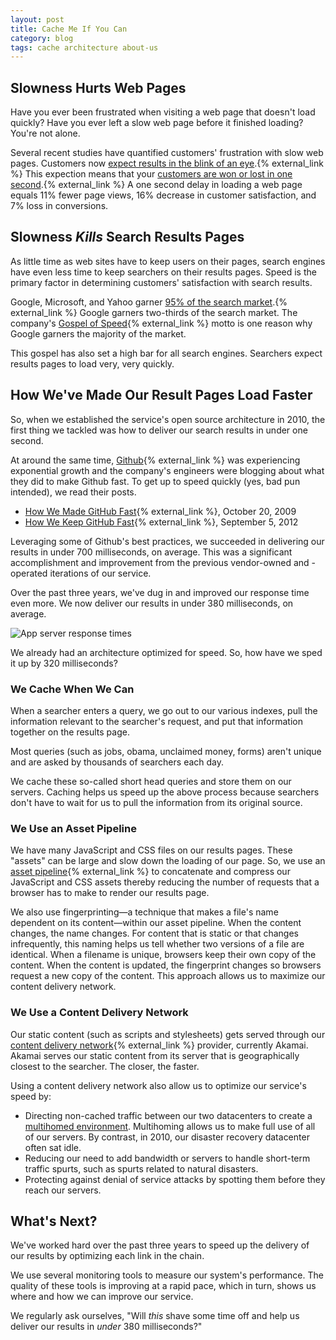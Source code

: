 ```yaml
---
layout: post
title: Cache Me If You Can
category: blog
tags: cache architecture about-us
---
```


## Slowness Hurts Web Pages

Have you ever been frustrated when visiting a web page that doesn't load quickly? Have you ever left a slow web page before it finished loading? You're not alone.

Several recent studies have quantified customers' frustration with slow web pages. Customers now  [expect results in the blink of an eye](http://www.nytimes.com/2012/03/01/technology/impatient-web-users-flee-slow-loading-sites.html).{% external_link %} This expection means that your [customers are won or lost in one second](http://www.aberdeen.com/Aberdeen-Library/5136/RA-performance-web-application.aspx).{% external_link %} A one second delay in loading a web page equals 11% fewer page views, 16% decrease in customer satisfaction, and 7% loss in conversions.

## Slowness *Kills* Search Results Pages

As little time as web sites have to keep users on their pages, search engines have even less time to keep searchers on their results pages. Speed is the primary factor in determining customers' satisfaction with search results.

Google, Microsoft, and Yahoo garner [95% of the search market](http://www.comscore.com/Insights/Press_Releases/2013/11/comScore_Releases_October_2013_US_Search_Engine_Rankings).{% external_link %} Google garners two-thirds of the search market. The company's [Gospel of Speed](https://www.google.com/search?q=Google+Gospel+of+Speed){% external_link %} motto is one reason why Google garners the majority of the market.

This gospel has also set a high bar for all search engines. Searchers expect results pages to load very, very quickly.

## How We've Made Our Result Pages Load Faster

So, when we established the service's open source architecture in 2010, the first thing we tackled was how to deliver our search results in under one second.

At around the same time, [Github](http://www.github.com){% external_link %} was experiencing exponential growth and the company's engineers were blogging about what they did to make Github fast. To get up to speed quickly (yes, bad pun intended), we read their posts.

* [How We Made GitHub Fast](https://github.com/blog/530-how-we-made-github-fast){% external_link %}, October 20, 2009
* [How We Keep GitHub Fast](https://github.com/blog/1252-how-we-keep-github-fast){% external_link %}, September 5, 2012

Leveraging some of Github's best practices, we succeeded in delivering our results in under 700 milliseconds, on average. This was a significant accomplishment and improvement from the previous vendor-owned and -operated iterations of our service.

Over the past three years, we've dug in and improved our response time even more. We now deliver our results in under 380 milliseconds, on average.

![App server response times](https://9fddeb862c037f6d2190-f1564c64756a8cfee25b6b19953b1d23.ssl.cf2.rackcdn.com/serp_reponse_times.png "App server response times")

We already had an architecture optimized for speed. So, how have we sped it up by 320 milliseconds?

### We Cache When We Can

When a searcher enters a query, we go out to our various indexes, pull the information relevant to the searcher's request, and put that information together on the results page.

Most queries (such as jobs, obama, unclaimed money, forms) aren't unique and are asked by thousands of searchers each day.

We cache these so-called short head queries and store them on our servers. Caching helps us speed up the above process because searchers don't have to wait for us to pull the information from its original source.

### We Use an Asset Pipeline

We have many JavaScript and CSS files on our results pages. These "assets" can be large and slow down the loading of our page. So, we use an [asset pipeline](http://guides.rubyonrails.org/asset_pipeline.html){% external_link %} to concatenate and compress our JavaScript and CSS assets thereby reducing the number of requests that a browser has to make to render our results page.

We also use fingerprinting&mdash;a technique that makes a file's name dependent on its content&mdash;within our asset pipeline. When the content changes, the name changes. For content that is static or that changes infrequently, this naming helps us tell whether two versions of a file are identical. When a filename is unique, browsers keep their own copy of the content. When the content is updated, the fingerprint changes so browsers request a new copy of the content. This approach allows us to maximize our content delivery network.

### We Use a Content Delivery Network

Our static content (such as scripts and stylesheets) gets served through our [content delivery network](http://www.webopedia.com/TERM/C/CDN.html){% external_link %} provider, currently Akamai. Akamai serves our static content from its server that is geographically closest to the searcher. The closer, the faster.

Using a content delivery network also allow us to optimize our service's speed by:

* Directing non-cached traffic between our two datacenters to create a [multihomed environment](/releases/2012-10-19.html). Multihoming allows us to make full use of all of our servers. By contrast, in 2010, our disaster recovery datacenter often sat idle.
* Reducing our need to add bandwidth or servers to handle short-term traffic spurts, such as spurts related to natural disasters.
* Protecting against denial of service attacks by spotting them before they reach our servers.

## What's Next?

We've worked hard over the past three years to speed up the delivery of our results by optimizing each link in the chain.

We use several monitoring tools to measure our system's performance. The quality of these tools is improving at a rapid pace, which in turn, shows us where and how we can improve our service.

We regularly ask ourselves, "Will *this* shave some time off and help us deliver our results in *under* 380 milliseconds?"
